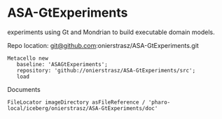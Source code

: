 # ASA-GtExperiments
experiments using Gt and Mondrian to build executable domain models.

Repo location: git@github.com:onierstrasz/ASA-GtExperiments.git

```
Metacello new
   baseline: 'ASAGtExperiments';
   repository: 'github://onierstrasz/ASA-GtExperiments/src';
   load
```

Documents

```
FileLocator imageDirectory asFileReference / 'pharo-local/iceberg/onierstrasz/ASA-GtExperiments/doc'
```
